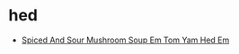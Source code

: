 # hed

 * [Spiced And Sour Mushroom Soup Em Tom Yam Hed Em](../index/s/spiced-and-sour-mushroom-soup-em-tom-yam-hed-em-355270.json)
